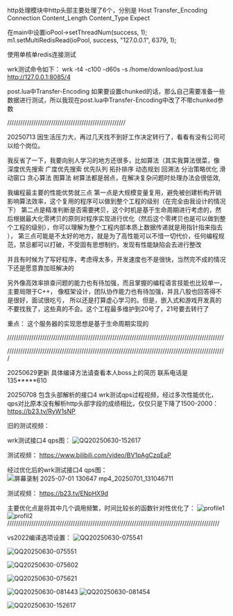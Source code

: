 


http处理模块中http头部主要处理了6个，分别是 Host   Transfer_Encoding    Connection    Content_Length    Content_Type     Expect












在main中设置ioPool->setThreadNum(success, 1);         m1.setMultiRedisRead(ioPool, success, "127.0.0.1", 6379, 1);         

使用单核单redis连接测试

wrk测试命令如下：
wrk -t4 -c100 -d60s  -s /home/download/post.lua http://127.0.0.1:8085/4

post.lua中Transfer-Encoding 如果要设置chunked的话，那么自己需要准备一些数据进行测试，所以我现在post.lua中Transfer-Encoding中改了不带chunked参数







//////////////////////////////////////////////////////


20250713  因生活压力大，再过几天找不到好工作决定转行了，看看有没有公司可以给个岗位。


我反省了一下，我要向别人学习的地方还很多，比如算法（其实我算法很菜，像 深度优先搜索   广度优先搜索  优先队列‌  拓扑排序 动态规划  回溯法 分治策略优化  滑动窗口  贪心算法  图算法  树算法都是弱点，在解决复杂问题时处理办法会很低效, 



我编程最主要的性能优势就三点   第一点是大规模变量复用，避免被创建析构开销影响算法效率，这个复用的程序可以做到整个工程的级别（在完全由我设计的情况下）    第二点是精准判断是否需要拷贝，这个时机是基于生命周期进行考虑的，然后根据最大化零拷贝的原则对程序实现进行优化（然后这个零拷贝也是可以做到整个工程的级别），你可以理解为整个工程内部本质上数据传递就是用指针指来指去 ），   第三点可能是不太好的地方，就是为了高性能可以不惜一切代价，任何编程规范，禁忌都可以打破，不受固有思想制约，发现有性能缺陷会去进行整改


并且有时候为了写好程序，考虑得太多，开发速度也不是很快，当然完不成的情况下还是愿意靠加班解决的


另外像高效率排查问题的能力也有待加强，而且掌握的编程语言技能也比较单一，主要局限于C++， 像框架设计，团队协作能力也有待加强，并且八股也回答得不是很好，面试很吃亏， 所以还是打算虚心学习的。但是，嵌入式和游戏开发真的不要找我了，这些真的不会。这个工程最多维护到20号了，21号要去转行了






重点：
这个服务器的实现思想是基于生命周期实现的


















///////////////////////////////////////////////////////////////////////////////////////////////////

////////////////////////////////////////////////////////////////////////////////////////////////////



20250629更新  具体编译方法请查看本人boss上的简历   联系电话是135*****610



20250708   包含头部解析的接口4 wrk测试qps过程视频，经过多次性能优化，qps对比原本没有解析http头部字段的成绩相比，仅仅只是下降了1500-2000：
https://b23.tv/RyW1sNP




旧的测试视频：

wrk测试接口4 qps图：
![QQ20250630-152617](https://github.com/user-attachments/assets/da3ea4b5-2657-4553-aa7a-e976055663bc)

测试视频：
https://www.bilibili.com/video/BV1pAgCzqEaP

经过优化后的wrk测试接口4  qps图：
![屏幕录制 2025-07-01 130647 mp4_20250701_131046711](https://github.com/user-attachments/assets/2b226413-54ba-4e75-bfbc-6b76f7176f50)

测试视频：
https://b23.tv/ENpHX9d

主要优化点是将其中几个调用频繁，时间比较长的函数针对性优化了：
![profile1](https://github.com/user-attachments/assets/e0a2ae49-6852-4cd9-bad1-dc4382dbe819)
![profil2](https://github.com/user-attachments/assets/27e4dcde-9714-4b9a-bf70-a0e8ba0ab7df)
/////////////////////////////////////////////////////////////////////////////////////////////////



 































vs2022编译选项设置：
![QQ20250630-075541](https://github.com/user-attachments/assets/e48d1fee-c0fb-440d-bb53-1fc784cbc389)

![QQ20250630-075551](https://github.com/user-attachments/assets/6fd00da1-3e50-4a33-9172-64032b01911d)

![QQ20250630-075602](https://github.com/user-attachments/assets/b80ccb84-048f-4090-bc79-b6c5ac38d156)

![QQ20250630-075621](https://github.com/user-attachments/assets/64aeff04-3978-4fe6-a21f-99cbec8498dc)

![QQ20250630-081443](https://github.com/user-attachments/assets/544e0d9f-1f97-4960-8c10-c828d2b75d34)
![QQ20250630-081454](https://github.com/user-attachments/assets/97f3efe0-2a98-4dbb-bf97-fba6ebd34549)

![QQ20250630-152617](https://github.com/user-attachments/assets/0a570152-e83f-4566-be2b-ad7934b90886)
